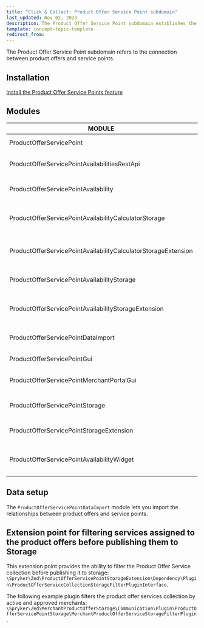 ```yaml
---
title: "Click & Collect: Product Offer Service Point subdomain"
last_updated: Nov 02, 2023
description: The Product Offer Service Point subdomain establishes the connection between product offers and service points.
template: concept-topic-template
redirect_from:
---
```



The Product Offer Service Point subdomain refers to the connection between product offers and service points.

## Installation

[Install the Product Offer Service Points feature](/docs/pbc/all/offer-management/{{page.version}}/unified-commerce/install-features/install-the-product-offer-service-points-feature.html)

## Modules

| MODULE                                                         | EXPECTED DIRECTORY                                                                   |
|----------------------------------------------------------------|--------------------------------------------------------------------------------------|
| ProductOfferServicePoint                                       | vendor/spryker/product-offer-service-point                                           |
| ProductOfferServicePointAvailabilitiesRestApi                  | vendor/spryker/product-offer-service-point-availabilities-rest-api                   |
| ProductOfferServicePointAvailability                           | vendor/spryker/product-offer-service-point-availability                              |
| ProductOfferServicePointAvailabilityCalculatorStorage          | vendor/spryker/product-offer-service-point-availability-calculator-storage           |
| ProductOfferServicePointAvailabilityCalculatorStorageExtension | vendor/spryker/product-offer-service-point-availability-calculator-storage-extension |
| ProductOfferServicePointAvailabilityStorage                    | vendor/spryker/product-offer-service-point-availability-storage                      |
| ProductOfferServicePointAvailabilityStorageExtension           | vendor/spryker/product-offer-service-point-availability-storage-extension            |
| ProductOfferServicePointDataImport                             | vendor/spryker/product-offer-service-point-data-import                               |
| ProductOfferServicePointGui                                    | vendor/spryker/product-offer-service-point-gui                                       |
| ProductOfferServicePointMerchantPortalGui                      | vendor/spryker/product-offer-service-point-merchant-portal-gui                       |
| ProductOfferServicePointStorage                                | vendor/spryker/product-offer-service-point-storage                                   |
| ProductOfferServicePointStorageExtension                       | vendor/spryker/product-offer-service-point-storage-extension                         |
| ProductOfferServicePointAvailabilityWidget                     | vendor/spryker-shop/product-offer-service-point-availability-widget                  |

## Data setup

The `ProductOfferServicePointDataImport` module lets you import the relationships between product offers and service points.

## Extension point for filtering services assigned to the product offers before publishing them to Storage

This extension point provides the ability to filter the Product Offer Service collection before publishing it to storage: `\Spryker\Zed\ProductOfferServicePointStorageExtension\Dependency\Plugin\ProductOfferServiceCollectionStorageFilterPluginInterface`.

The following example plugin filters the product offer services collection by active and approved merchants: `\Spryker\Zed\MerchantProductOfferStorage\Communication\Plugin\ProductOfferServicePointStorage\MerchantProductOfferServiceStorageFilterPlugin`.
